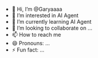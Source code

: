 - 👋 Hi, I’m @Garyaaaa
- 👀 I’m interested in AI Agent
- 🌱 I’m currently learning AI Agent
- 💞️ I’m looking to collaborate on ...
- 📫 How to reach me 
- 😄 Pronouns: ...
- ⚡ Fun fact: ...

<!---
Garyaaaa/Garyaaaa is a ✨ special ✨ repository because its `README.md` (this file) appears on your GitHub profile.
You can click the Preview link to take a look at your changes.
--->
